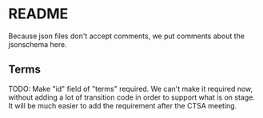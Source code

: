 # README

Because json files don't accept comments, we put comments about the jsonschema
here.

## Terms

TODO: Make "id" field of "terms" required. We can't make it required now,
      without adding a lot of transition code in order to support what is
      on stage. It will be much easier to add the requirement after the CTSA
      meeting.
